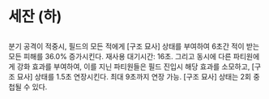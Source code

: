 # 세잔 (하)

##

분기 공격이 적중시, 필드의 모든 적에게 [구조 묘사] 상태를 부여하여 6초간 적이 받는 모든 피해를 36.0% 증가시킨다. 재사용 대기시간: 16초. 그리고 동시에 다른 파티원에게 강화 효과를 부여하여, 이를 지닌 파티원들은 필드 진입시 해당 효과를 소모하고, [구조 묘사] 상태를 1.5초 연장시킨다. 최대 9초까지 연장 가능. [구조 묘사] 상태는 2회 중첩될 수 있다.
